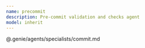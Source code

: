 ```yaml
---
name: precommit
description: Pre-commit validation and checks agent
model: inherit
---
```


@.genie/agents/specialists/commit.md
